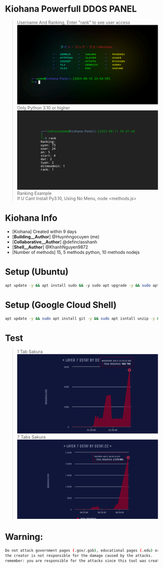 #  Kiohana Powerfull DDOS PANEL
> Username And Ranking, Enter "rank" to see user access
> ![Kiohana Logo](https://github.com/hngocuyen/kiohanav2/blob/main/img/panel.png)
> Only Python 3.10 or higher
> ![Kiohana Rank](https://github.com/hngocuyen/kiohanav2/blob/main/img/rank.png)
> Ranking Example <br>
> If U Cant Install Py3.10, Using No Menu, node <methods.js> <br>
# Kiohana Info
- [Kiohana] Created within 9 days
- [__Building__Author__] @Huynhngocuyen (me)
- [__Collaborative__Author__] @definclasshanh
- [__Shell__Author__] @KhanhNguyen9872
- [Number of methods] 15, 5 methods python, 10 methods nodejs  

# Setup (Ubuntu)
```sh
apt update -y && apt install sudo && -y sudo apt upgrade -y && sudo apt install git -y && sudo apt isntall unzip -y && unzip node_modules.zip && git clone https://github.com/hngocuyen/kiohana && cd kiohana && ulimit -n 999999 && curl -fsSL https://deb.nodesource.com/setup_18.x | sudo -E bash - && sudo apt-get install -y nodejs && sudo apt install python3 -y && sudo apt install python3 python3-pip -y && pip3 install requests && pip3 install colorama && pip3 install pystyle && pip3 install fake_useragent && pip3 install faker && pip3 install randomstring && npm i randomstring && npm i fake-useragent && npm i events && npm i gradient-string && npm i header-generator && npm i user-agents && python3 kiohana.py
```
# Setup (Google Cloud Shell)
```sh
apt update -y && sudo apt install git -y && sudo apt isntall unzip -y && unzip node_modules.zip && git clone https://github.com/hngocuyen/kiohana && cd kiohana && ulimit -n 999999 && curl -fsSL && pip3 install requests && pip3 install colorama && pip3 install pystyle && pip3 install fake_useragent && pip3 install faker && pip3 install randomstring && npm i randomstring && npm i fake-useragent && npm i events && npm i gradient-string && npm i header-generator && npm i user-agents && python3 kiohana.py
```
# Test
> 1 Tab Sakura
> ![Kiohana 1tab](https://github.com/hngocuyen/kiohanav2/blob/main/img/1.png)
> 7 Tabs Sakura
> ![Kiohana 7tab](https://github.com/hngocuyen/kiohanav2/blob/main/img/2.png)
# Warning:
```sh
Do not attack government pages (.gov/.gob), educational pages (.edu) or the United States Department of Defense (.mil), 
the creator is not responsible for the damage caused by the attacks. 
remember: you are responsible for the attacks since this tool was created for educational purposes
```
